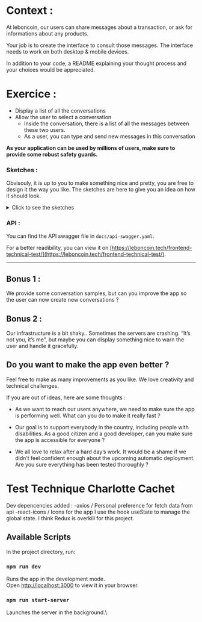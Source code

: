 # Context :

At leboncoin, our users can share messages about a transaction, or ask for informations about any products.

Your job is to create the interface to consult those messages.
The interface needs to work on both desktop & mobile devices.

In addition to your code, a README explaining your thought process and your choices would be appreciated.

# Exercice :

-  Display a list of all the conversations
-  Allow the user to select a conversation
   -  Inside the conversation, there is a list of all the messages between these two users.
   -  As a user, you can type and send new messages in this conversation

**As your application can be used by millions of users, make sure to provide some robust safety guards.**

### Sketches :

Obvisouly, it is up to you to make something nice and pretty, you are free to design it the way you like. The sketches are here to give you an idea on how it should look.

<details>
  <summary>Click to see the sketches</summary>

Mobile list :

![](./sketches/list-mobile.jpg)

Desktop list :

![](./sketches/list-desktop.jpg)

Mobile conversation :

![](./sketches/conv-mobile.jpg)

Desktop conversation :

![](./sketches/conv-desktop.jpg)

</details>

### API :

You can find the API swagger file in `docs/api-swagger.yaml`.

For a better readibility, you can view it on [https://leboncoin.tech/frontend-technical-test/](https://leboncoin.tech/frontend-technical-test/).

---

## Bonus 1 :

We provide some conversation samples, but can you improve the app so the user can now create new conversations ?

## Bonus 2 :

Our infrastructure is a bit shaky.. Sometimes the servers are crashing. “It’s not you, it’s me”, but maybe you can display something nice to warn the user and handle it gracefully.

## Do you want to make the app even better ?

Feel free to make as many improvements as you like.
We love creativity and technical challenges.

If you are out of ideas, here are some thoughts :

-  As we want to reach our users anywhere, we need to make sure the app is performing well. What can you do to make it really fast ?

-  Our goal is to support everybody in the country, including people with disabilities. As a good citizen and a good developer, can you make sure the app is accessible for everyone ?

-  We all love to relax after a hard day’s work. It would be a shame if we didn’t feel confident enough about the upcoming automatic deployment. Are you sure everything has been tested thoroughly ?

# Test Technique Charlotte Cachet

Dev depencencies added :
-axios / Personal preference for fetch data from api
-react-icons / Icons for the app
I use the hook useState to manage the global state. I think Redux is overkill for this project.

## Available Scripts

In the project directory, run:

### `npm run dev`

Runs the app in the development mode.\
Open [http://localhost:3000](http://localhost:3000) to view it in your browser.

### `npm run start-server`

Launches the server in the background.\
